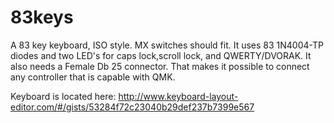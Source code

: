 # 83keys
A 83 key keyboard, ISO style.
MX switches should fit.
It uses 83 1N4004-TP diodes and two LED's for caps lock,scroll lock, and QWERTY/DVORAK.
It also needs a Female Db 25 connector.
That makes it possible to connect any controller that is capable with QMK.

Keyboard is located here:
http://www.keyboard-layout-editor.com/#/gists/53284f72c23040b29def237b7399e567

